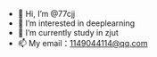 - 👋 Hi, I’m @77cjj
- 👀 I’m interested in deeplearning 
- 🌱 I’m currently study in zjut
- 📫 My email：1149044114@qq.com
